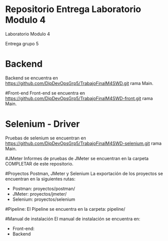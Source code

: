 # Repositorio Entrega Laboratorio Modulo 4
Laboratorio Modulo 4

Entrega grupo 5


# Backend
Backend se encuentra en https://github.com/DipDevOpsGrp5/TrabajoFinalM4SWD.git rama Main.

#Front-end
Front-end se encuentra en https://github.com/DipDevOpsGrp5/TrabajoFinalM4SWD-front.git rama Main.

# Selenium - Driver
Pruebas de selenium se encuentran en https://github.com/DipDevOpsGrp5/TrabajoFinalM4SWD-selenium.git  rama Main.

#JMeter
Informes de pruebas de JMeter se encuentran en la carpeta COMPLETAR de este repositorio. 

#Proyectos Postman, JMeter y Selenium
La exportación de los proyectos se encuentran en la siguientes rutas:
- Postman: proyectos/postman/
- JMeter: proyectos/jmeter/
- Selenium: proyectos/selenium

#Pipeline:
El Pipeline se encuentra en la carpeta: pipeline/


#Manual de instalación
El manual de instalación se encuentra en:
- Front-end: 
- Backend 











